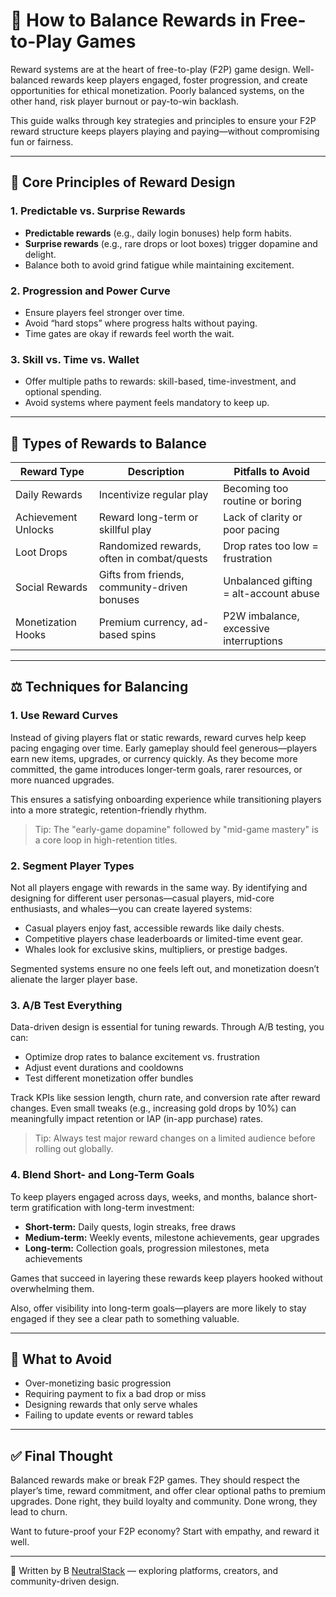 # 🎯 How to Balance Rewards in Free-to-Play Games

Reward systems are at the heart of free-to-play (F2P) game design. Well-balanced rewards keep players engaged, foster progression, and create opportunities for ethical monetization. Poorly balanced systems, on the other hand, risk player burnout or pay-to-win backlash.

This guide walks through key strategies and principles to ensure your F2P reward structure keeps players playing and paying—without compromising fun or fairness.

---

## 🧱 Core Principles of Reward Design

### 1. Predictable vs. Surprise Rewards
- **Predictable rewards** (e.g., daily login bonuses) help form habits.
- **Surprise rewards** (e.g., rare drops or loot boxes) trigger dopamine and delight.
- Balance both to avoid grind fatigue while maintaining excitement.

### 2. Progression and Power Curve
- Ensure players feel stronger over time.
- Avoid “hard stops” where progress halts without paying.
- Time gates are okay if rewards feel worth the wait.

### 3. Skill vs. Time vs. Wallet
- Offer multiple paths to rewards: skill-based, time-investment, and optional spending.
- Avoid systems where payment feels mandatory to keep up.

---

## 🎁 Types of Rewards to Balance

| Reward Type         | Description                                      | Pitfalls to Avoid                         |
|---------------------|--------------------------------------------------|-------------------------------------------|
| Daily Rewards       | Incentivize regular play                         | Becoming too routine or boring            |
| Achievement Unlocks| Reward long-term or skillful play                | Lack of clarity or poor pacing            |
| Loot Drops          | Randomized rewards, often in combat/quests      | Drop rates too low = frustration          |
| Social Rewards      | Gifts from friends, community-driven bonuses     | Unbalanced gifting = alt-account abuse    |
| Monetization Hooks  | Premium currency, ad-based spins                 | P2W imbalance, excessive interruptions    |

---

## ⚖️ Techniques for Balancing

### 1. Use Reward Curves
Instead of giving players flat or static rewards, reward curves help keep pacing engaging over time. Early gameplay should feel generous—players earn new items, upgrades, or currency quickly. As they become more committed, the game introduces longer-term goals, rarer resources, or more nuanced upgrades.

This ensures a satisfying onboarding experience while transitioning players into a more strategic, retention-friendly rhythm.

> Tip: The "early-game dopamine" followed by "mid-game mastery" is a core loop in high-retention titles.

### 2. Segment Player Types
Not all players engage with rewards in the same way. By identifying and designing for different user personas—casual players, mid-core enthusiasts, and whales—you can create layered systems:

- Casual players enjoy fast, accessible rewards like daily chests.
- Competitive players chase leaderboards or limited-time event gear.
- Whales look for exclusive skins, multipliers, or prestige badges.

Segmented systems ensure no one feels left out, and monetization doesn’t alienate the larger player base.

### 3. A/B Test Everything
Data-driven design is essential for tuning rewards. Through A/B testing, you can:
- Optimize drop rates to balance excitement vs. frustration
- Adjust event durations and cooldowns
- Test different monetization offer bundles

Track KPIs like session length, churn rate, and conversion rate after reward changes. Even small tweaks (e.g., increasing gold drops by 10%) can meaningfully impact retention or IAP (in-app purchase) rates.

> Tip: Always test major reward changes on a limited audience before rolling out globally.

### 4. Blend Short- and Long-Term Goals
To keep players engaged across days, weeks, and months, balance short-term gratification with long-term investment:
- **Short-term:** Daily quests, login streaks, free draws
- **Medium-term:** Weekly events, milestone achievements, gear upgrades
- **Long-term:** Collection goals, progression milestones, meta achievements

Games that succeed in layering these rewards keep players hooked without overwhelming them.

Also, offer visibility into long-term goals—players are more likely to stay engaged if they see a clear path to something valuable.

---

## 🚫 What to Avoid

- Over-monetizing basic progression
- Requiring payment to fix a bad drop or miss
- Designing rewards that only serve whales
- Failing to update events or reward tables

---

## ✅ Final Thought

Balanced rewards make or break F2P games. They should respect the player’s time, reward commitment, and offer clear optional paths to premium upgrades. Done right, they build loyalty and community. Done wrong, they lead to churn.

Want to future-proof your F2P economy? Start with empathy, and reward it well.

---

📝 Written by B [NeutralStack](https://github.com/neutralstack) — exploring platforms, creators, and community-driven design.
